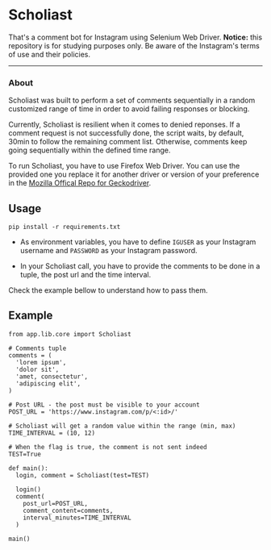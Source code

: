 # Scholiast
That's a comment bot for Instagram using Selenium Web Driver.
**Notice:** this repository is for studying purposes only. Be aware of the Instagram's terms of use and their policies.

---

### About
Scholiast was built to perform a set of comments sequentially in a random customized range of time in order to avoid failing responses or blocking.

Currently, Scholiast is resilient when it comes to denied reponses. If a comment request is not successfully done, the script waits, by default, 30min to follow the remaining comment list. Otherwise, comments keep going sequentially within the defined time range.

To run Scholiast, you have to use Firefox Web Driver. You can use the provided one you replace it for another driver or version of your preference in the [Mozilla Offical Repo for Geckodriver](https://github.com/mozilla/geckodriver/releases).

## Usage

`pip install -r requirements.txt`

- As environment variables, you have to define `IGUSER` as your Instagram username and `PASSWORD` as your Instagram password.

- In your Scholiast call, you have to provide the comments to be done in a tuple, the post url and the time interval.

Check the example bellow to understand how to pass them.

## Example

```
from app.lib.core import Scholiast

# Comments tuple
comments = (
  'lorem ipsum', 
  'dolor sit', 
  'amet, consectetur', 
  'adipiscing elit',
)

# Post URL - the post must be visible to your account
POST_URL = 'https://www.instagram.com/p/<:id>/'

# Scholiast will get a random value within the range (min, max) 
TIME_INTERVAL = (10, 12)

# When the flag is true, the comment is not sent indeed 
TEST=True

def main():
  login, comment = Scholiast(test=TEST)

  login()
  comment(
    post_url=POST_URL,
    comment_content=comments,
    interval_minutes=TIME_INTERVAL
  )

main()
```